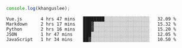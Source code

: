```js
console.log(khanguslee);
```

<!--START_SECTION:waka-->
```text
Vue.js       4 hrs 47 mins   ████████░░░░░░░░░░░░░░░░░   32.09 % 
Markdown     2 hrs 17 mins   ███▓░░░░░░░░░░░░░░░░░░░░░   15.32 % 
Python       2 hrs 16 mins   ███▓░░░░░░░░░░░░░░░░░░░░░   15.20 % 
JSON         1 hr 47 mins    ███░░░░░░░░░░░░░░░░░░░░░░   12.05 % 
JavaScript   1 hr 34 mins    ██▓░░░░░░░░░░░░░░░░░░░░░░   10.50 % 
```
<!--END_SECTION:waka-->

<!--
**khanguslee/khanguslee** is a ✨ _special_ ✨ repository because its `README.md` (this file) appears on your GitHub profile.

Here are some ideas to get you started:

- 🔭 I’m currently working on ...
- 🌱 I’m currently learning ...
- 👯 I’m looking to collaborate on ...
- 🤔 I’m looking for help with ...
- 💬 Ask me about ...
- 📫 How to reach me: ...
- 😄 Pronouns: ...
- ⚡ Fun fact: ...
-->

